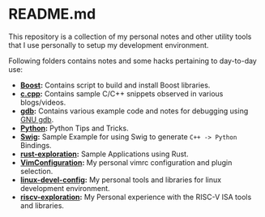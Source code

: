 # README.md

This repository is a collection of my personal notes and other utility tools that I use personally to setup my development environment.

Following folders contains notes and some hacks pertaining to day-to-day use:

* **[Boost](Boost):** Contains script to build and install Boost libraries.
* **[c.cpp](c.cpp):** Contains sample C/C++ snippets observed in various blogs/videos.
* **[gdb](gdb):** Contains various example code and notes for debugging using [GNU gdb](https://www.gnu.org/software/gdb/).
* **[Python](Python):** Python Tips and Tricks.
* **[Swig](Swig):** Sample Example for using Swig to generate `C++ -> Python` Bindings.
* **[rust-exploration](rust-exploration):** Sample Applications using Rust.
* **[VimConfiguration](VimConfiguration):** My personal vimrc configuration and plugin selection.
* **[linux-devel-config](linux-devel-config):** My personal tools and libraries for linux development environment.
* **[riscv-exploration](riscv-exploration):** My Personal experience with the RISC-V ISA tools and libraries.
